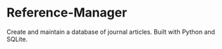 # Reference-Manager
Create and maintain a database of journal articles. Built with Python and SQLite.
